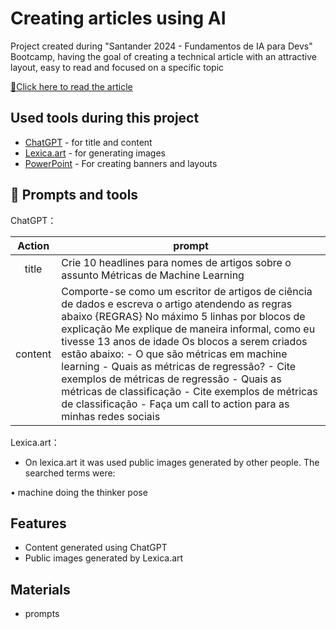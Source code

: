 # Creating articles using AI

Project created during "Santander 2024 - Fundamentos de IA para Devs" Bootcamp, having the goal of creating a technical article with an attractive layout, easy to read and focused on a specific topic

<a href="https://web.dio.me/articles/desmistificando-metricas-escolhendo-efetivamente-as-metricas-certas-para-o-seu-problema-de-machine-learning?back=%2Farticles&open-modal=true&page=1&order=oldest" title="View article now"> 📕Click here to read the article</a>

## Used tools during this project

- [ChatGPT](https://chat.openai.com/) - for title and content
- [Lexica.art](https://lexica.art/) - for generating images
- [PowerPoint](https://www.microsoft.com/en/microsoft-365/powerpoint) - For creating banners and layouts

## 📄 Prompts and tools


ChatGPT：

|   Action   | prompt                                                                                                                                                                                                                                                                         |
| :------: | ------------------------------------------------------------------------------------------------------------------------------------------------------------------------------------------------------------------------------------------------------------------------------ |
|  title  | Crie 10 headlines para nomes de artigos sobre o assunto Métricas de Machine Learning                                                                                                                                                                                                    |
| content | Comporte-se como um escritor de artigos de ciência de dados e escreva o artigo atendendo as regras abaixo {REGRAS} No máximo 5 linhas por blocos de explicação Me explique de maneira informal, como eu tivesse 13 anos de idade Os blocos a serem criados estão abaixo: - O que são métricas em machine learning - Quais as métricas de regressão?	- Cite exemplos de métricas de regressão - Quais as métricas de classificação	- Cite exemplos de métricas de classificação - Faça um call to action para as minhas redes sociais |


Lexica.art：

- On lexica.art it was used public images generated by other people. The searched terms were:

• machine doing the thinker pose



## Features

- Content generated using ChatGPT
- Public images generated by Lexica.art

## Materials

- prompts
